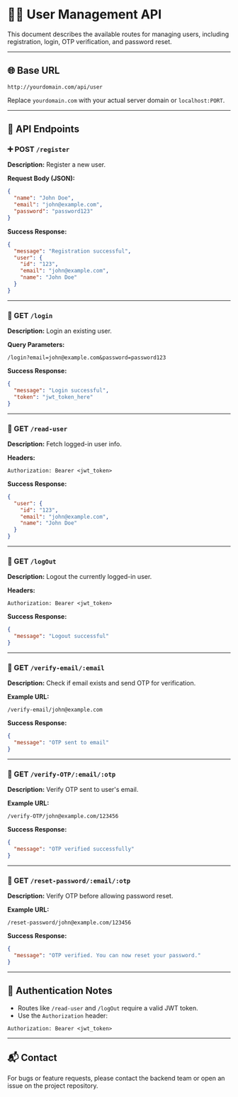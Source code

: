 
# 🧑‍💼 User Management API

This document describes the available routes for managing users, including registration, login, OTP verification, and password reset.

---

## 🌐 Base URL

```
http://yourdomain.com/api/user
```

Replace `yourdomain.com` with your actual server domain or `localhost:PORT`.

---

## 📌 API Endpoints

### ➕ POST `/register`

**Description:** Register a new user.

**Request Body (JSON):**
```json
{
  "name": "John Doe",
  "email": "john@example.com",
  "password": "password123"
}
```

**Success Response:**
```json
{
  "message": "Registration successful",
  "user": {
    "id": "123",
    "email": "john@example.com",
    "name": "John Doe"
  }
}
```

---

### 🔐 GET `/login`

**Description:** Login an existing user.

**Query Parameters:**
```
/login?email=john@example.com&password=password123
```

**Success Response:**
```json
{
  "message": "Login successful",
  "token": "jwt_token_here"
}
```

---

### 👤 GET `/read-user`

**Description:** Fetch logged-in user info.

**Headers:**
```
Authorization: Bearer <jwt_token>
```

**Success Response:**
```json
{
  "user": {
    "id": "123",
    "email": "john@example.com",
    "name": "John Doe"
  }
}
```

---

### 🚪 GET `/logOut`

**Description:** Logout the currently logged-in user.

**Headers:**
```
Authorization: Bearer <jwt_token>
```

**Success Response:**
```json
{
  "message": "Logout successful"
}
```

---

### 📩 GET `/verify-email/:email`

**Description:** Check if email exists and send OTP for verification.

**Example URL:**
```
/verify-email/john@example.com
```

**Success Response:**
```json
{
  "message": "OTP sent to email"
}
```

---

### 🔢 GET `/verify-OTP/:email/:otp`

**Description:** Verify OTP sent to user's email.

**Example URL:**
```
/verify-OTP/john@example.com/123456
```

**Success Response:**
```json
{
  "message": "OTP verified successfully"
}
```

---

### 🔁 GET `/reset-password/:email/:otp`

**Description:** Verify OTP before allowing password reset.

**Example URL:**
```
/reset-password/john@example.com/123456
```

**Success Response:**
```json
{
  "message": "OTP verified. You can now reset your password."
}
```

---

## 🔐 Authentication Notes

- Routes like `/read-user` and `/logOut` require a valid JWT token.
- Use the `Authorization` header:
```
Authorization: Bearer <jwt_token>
```

---

## 📬 Contact

For bugs or feature requests, please contact the backend team or open an issue on the project repository.
